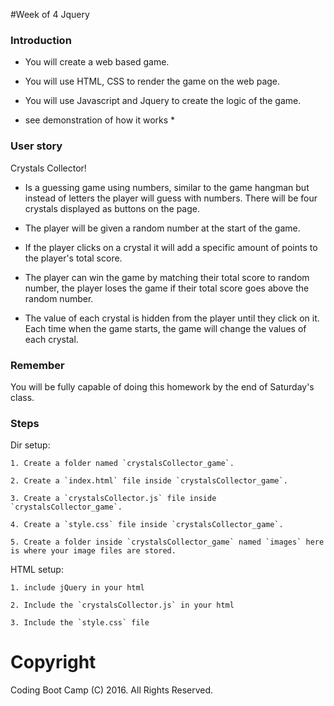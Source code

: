 #Week of 4 Jquery

### Introduction

* You will create a web based game.

* You will use HTML, CSS to render the game on the web page.

* You will use Javascript and Jquery to create the logic of the game.

* see demonstration of how it works * 

### User story

Crystals Collector! 

* Is a guessing game using numbers, similar to the game hangman but instead of letters the player will guess with numbers. There will be four crystals displayed as buttons on the page. 

* The player will be given a random number at the start of the game.

* If the player clicks on a crystal it will add a specific amount of points to the player's total score.

* The player can win the game by matching their total score to random number, the player loses the game if their total score goes above the random number.

* The value of each crystal is hidden from the player until they click on it. Each time when the game starts, the game will change the values of each crystal.

### Remember

You will be fully capable of doing this homework by the end of Saturday's class.

### Steps

Dir setup:

	1. Create a folder named `crystalsCollector_game`.

	2. Create a `index.html` file inside `crystalsCollector_game`.

	3. Create a `crystalsCollector.js` file inside `crystalsCollector_game`.

	4. Create a `style.css` file inside `crystalsCollector_game`.

	5. Create a folder inside `crystalsCollector_game` named `images` here is where your image files are stored.

HTML setup:

	1. include jQuery in your html

	2. Include the `crystalsCollector.js` in your html
	
	3. Include the `style.css` file


	

# Copyright
Coding Boot Camp (C) 2016. All Rights Reserved.